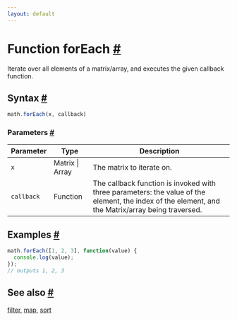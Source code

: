 ```yaml
---
layout: default
---
```


<h1 id="function-foreach">Function forEach <a href="#function-foreach" title="Permalink">#</a></h1>

Iterate over all elements of a matrix/array, and executes the given callback function.


<h2 id="syntax">Syntax <a href="#syntax" title="Permalink">#</a></h2>

```js
math.forEach(x, callback)
```

<h3 id="parameters">Parameters <a href="#parameters" title="Permalink">#</a></h3>

Parameter | Type | Description
--------- | ---- | -----------
`x` | Matrix &#124; Array | The matrix to iterate on.
`callback` | Function | The callback function is invoked with three parameters: the value of the element, the index of the element, and the Matrix/array being traversed.

<h2 id="examples">Examples <a href="#examples" title="Permalink">#</a></h2>

```js
math.forEach([1, 2, 3], function(value) {
  console.log(value);
});
// outputs 1, 2, 3
```


<h2 id="see-also">See also <a href="#see-also" title="Permalink">#</a></h2>

[filter](filter.html),
[map](map.html),
[sort](sort.html)


<!-- Note: This file is automatically generated from source code comments. Changes made in this file will be overridden. -->

